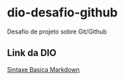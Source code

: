 # dio-desafio-github
Desafio de projeto sobre Git/Github
## Link da DIO
[Sintaxe Basica Markdown](https://www.dio.me/sign-in)
